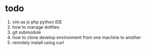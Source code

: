 # todo 
1. vim as js php python IDE
2. how to manage dotfiles
3. git submodule
4. how to clone develop environment from one machine to another
5. remotely install using curl



